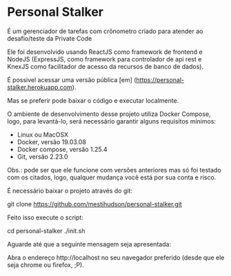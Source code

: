 # Personal Stalker

É um gerenciador de tarefas com crônometro criado para atender ao desafio/teste da Private Code

Ele foi desenvolvido usando ReactJS como framework de frontend e NodeJS (ExpressJS, como framework para controlador de api rest e KnexJS como facilitador de acesso da recursos de banco de dados).

É possivel acessar uma versão pública [em] (https://personal-stalker.herokuapp.com).

Mas se preferir pode baixar o código e executar localmente.

O ambiente de desenvolvimento desse projeto utiliza Docker Compose, logo, para levantá-lo, será necessário garantir alguns requisitos mínimos:
  * Linux ou MacOSX
  * Docker, versão 19.03.08
  * Docker compose, versão 1.25.4
  * Git, versão 2.23.0

Obs.: pode ser que ele funcione com versões anteriores mas só foi testado com os citados, logo, qualquer mudança você está por sua conta e risco.

É necessário baixar o projeto através do git:

git clone https://github.com/mestihudson/personal-stalker.git

Feito isso execute o script:

cd personal-stalker
./init.sh

Aguarde até que a seguinte mensagem seja apresentada:

Abra o endereço http://localhost no seu navegador preferido (desde que ele seja chrome ou firefox, ;P).
